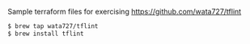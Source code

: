 Sample terraform files for exercising https://github.com/wata727/tflint

```bash
$ brew tap wata727/tflint
$ brew install tflint
```
